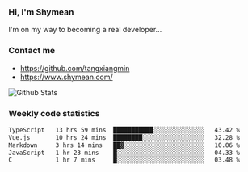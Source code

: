 ### Hi, I'm Shymean

I'm on my way to becoming a real developer...

### Contact me

- <https://github.com/tangxiangmin>
- <https://www.shymean.com/>

![Github Stats](https://github-readme-stats.vercel.app/api?username=tangxiangmin&show_icons=true&theme=dark)


###  Weekly code statistics

<!--START_SECTION:waka-->

```txt
TypeScript   13 hrs 59 mins  ███████████░░░░░░░░░░░░░░   43.42 %
Vue.js       10 hrs 24 mins  ████████░░░░░░░░░░░░░░░░░   32.28 %
Markdown     3 hrs 14 mins   ██▓░░░░░░░░░░░░░░░░░░░░░░   10.06 %
JavaScript   1 hr 23 mins    █░░░░░░░░░░░░░░░░░░░░░░░░   04.33 %
C            1 hr 7 mins     █░░░░░░░░░░░░░░░░░░░░░░░░   03.48 %
```

<!--END_SECTION:waka-->